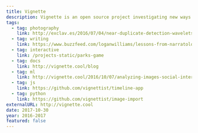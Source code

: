 ```yaml
---
title: Vignette
description: Vignette is an open source project investigating new ways of encouraging narrative creation from personal media.
tags:
  - tag: photography
    link: http://exclav.es/2016/07/04/near-duplicate-detection-wavelets/
  - tag: writing
    link: https://www.buzzfeed.com/loganwilliams/lessons-from-narratology
  - tag: interactive
    link: /projects-static/parks-game
  - tag: docs
    link: http://vignette.cool/blog
  - tag: ml
    link: http://vignette.cool/2016/10/07/analyzing-images-social-interest.html
  - tag: js
    link: https://github.com/vignettist/timeline-app
  - tag: python
    link: https://github.com/vignettist/image-import
externalURL: http://vignette.cool
date: 2017-10-30
year: 2016-2017
featured: false
---
```

